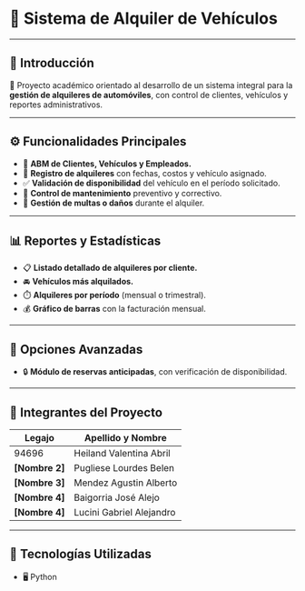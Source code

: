 # 🚗 **Sistema de Alquiler de Vehículos**


---

## 🧭 **Introducción**

📘 Proyecto académico orientado al desarrollo de un sistema integral para la **gestión de alquileres de automóviles**, con control de clientes, vehículos y reportes administrativos.

---

## ⚙️ **Funcionalidades Principales**

- 🧾 **ABM de Clientes, Vehículos y Empleados.**  
- 📅 **Registro de alquileres** con fechas, costos y vehículo asignado.  
- ✅ **Validación de disponibilidad** del vehículo en el período solicitado.  
- 🔧 **Control de mantenimiento** preventivo y correctivo.  
- 🚨 **Gestión de multas o daños** durante el alquiler.  

---

## 📊 **Reportes y Estadísticas**

- 📋 **Listado detallado de alquileres por cliente.**  
- 🚘 **Vehículos más alquilados.**  
- ⏱️ **Alquileres por período** (mensual o trimestral).  
- 💰 **Gráfico de barras** con la facturación mensual.  

---

## 🌟 **Opciones Avanzadas**

- 🔒 **Módulo de reservas anticipadas**, con verificación de disponibilidad.  

---

## 👥 **Integrantes del Proyecto**

| Legajo |Apellido y Nombre |
|--------------------|------------------------|
| 94696 | Heiland Valentina Abril|
| **[Nombre 2]** | Pugliese Lourdes Belen |
| **[Nombre 3]** | Mendez Agustin Alberto |
| **[Nombre 4]** | Baigorria José Alejo  |
| **[Nombre 4]** | Lucini Gabriel Alejandro |



---

## 🧩 **Tecnologías Utilizadas**

- 🖥️ Python



